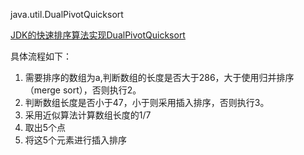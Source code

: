 java.util.DualPivotQuicksort

[JDK的快速排序算法实现DualPivotQuicksort](https://blog.csdn.net/Lnho2015/article/details/50669816)

具体流程如下：
1. 需要排序的数组为a,判断数组的长度是否大于286，大于使用归并排序（merge sort），否则执行2。 
2. 判断数组长度是否小于47，小于则采用插入排序，否则执行3。 
3. 采用近似算法计算数组长度的1/7
4. 取出5个点
5. 将这5个元素进行插入排序 
